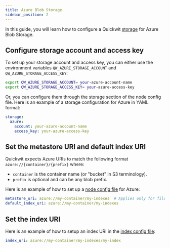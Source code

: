 ```yaml
---
title: Azure Blob Storage
sidebar_position: 2
---
```


In this guide, you will learn how to configure a Quickwit [storage](/docs/reference/storage-uri) for Azure Blob Storage.

## Configure storage account and access key

To set up your storage account and access key, you can either use the environment variables `QW_AZURE_STORAGE_ACCOUNT` and `QW_AZURE_STORAGE_ACCESS_KEY`:

```bash
export QW_AZURE_STORAGE_ACCOUNT= your-azure-account-name
export QW_AZURE_STORAGE_ACCESS_KEY= your-azure-access-key
```

Or, you can configure them through the storage section of the node config file. Here is an example of a storage configuration for Azure in YAML format:

```yaml
storage:
  azure:
    account: your-azure-account-name
    access_key: your-azure-access-key
```

## Set the metastore URI and default index URI

Quickwit expects Azure URIs to match the following format `azure://{container}/{prefix}` where:
- `container` is the container name (or "bucket" in S3 terminology).
- `prefix` is optional and can be any blob prefix.

Here is an example of how to set up a [node config file](/docs/configuration/node-config) for Azure:

```yaml
metastore_uri: azure://my-container/my-indexes  # Applies only for file-backed metastores
default_index_uri: azure://my-container/my-indexes
```

## Set the index URI

Here is an example of how to setup an index URI in the [index config file](/docs/configuration/index-config):
```yaml
index_uri: azure://my-container/my-indexes/my-index
```
